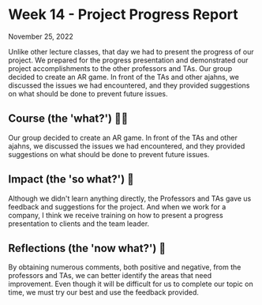 # Week 14 - Project Progress Report

November 25, 2022

Unlike other lecture classes, that day we had to present the progress of our project. We prepared for the progress presentation and demonstrated our project accomplishments to the other professors and TAs. Our group decided to create an AR game. In front of the TAs and other ajahns, we discussed the issues we had encountered, and they provided suggestions on what should be done to prevent future issues.

## Course (the 'what?') 🤷‍♂️

Our group decided to create an AR game. In front of the TAs and other ajahns, we discussed the issues we had encountered, and they provided suggestions on what should be done to prevent future issues.

## Impact  (the 'so what?') 🚀

Although we didn't learn anything directly, the Professors and TAs gave us feedback and suggestions for the project. And when we work for a company, I think we receive training on how to present a progress presentation to clients and the team leader.

## Reflections (the 'now what?') 🤔

By obtaining numerous comments, both positive and negative, from the professors and TAs, we can better identify the areas that need improvement. Even though it will be difficult for us to complete our topic on time, we must try our best and use the feedback provided.